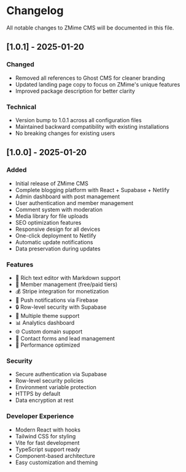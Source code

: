 # Changelog

All notable changes to ZMime CMS will be documented in this file.

## [1.0.1] - 2025-01-20

### Changed
- Removed all references to Ghost CMS for cleaner branding
- Updated landing page copy to focus on ZMime's unique features
- Improved package description for better clarity

### Technical
- Version bump to 1.0.1 across all configuration files
- Maintained backward compatibility with existing installations
- No breaking changes for existing users

## [1.0.0] - 2025-01-20

### Added
- Initial release of ZMime CMS
- Complete blogging platform with React + Supabase + Netlify
- Admin dashboard with post management
- User authentication and member management
- Comment system with moderation
- Media library for file uploads
- SEO optimization features
- Responsive design for all devices
- One-click deployment to Netlify
- Automatic update notifications
- Data preservation during updates

### Features
- 📝 Rich text editor with Markdown support
- 👥 Member management (free/paid tiers)
- 💰 Stripe integration for monetization
- 📱 Push notifications via Firebase
- 🔒 Row-level security with Supabase
- 🎨 Multiple theme support
- 📊 Analytics dashboard
- 🌐 Custom domain support
- 📧 Contact forms and lead management
- 🚀 Performance optimized

### Security
- Secure authentication via Supabase
- Row-level security policies
- Environment variable protection
- HTTPS by default
- Data encryption at rest

### Developer Experience
- Modern React with hooks
- Tailwind CSS for styling
- Vite for fast development
- TypeScript support ready
- Component-based architecture
- Easy customization and theming